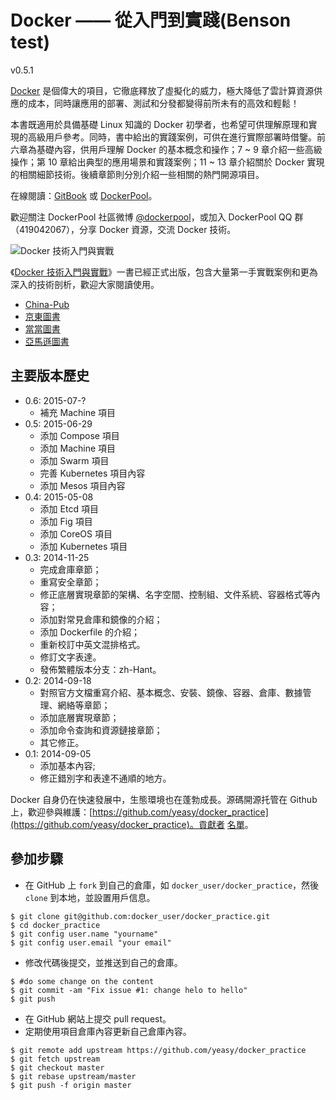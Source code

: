 Docker —— 從入門到實踐(Benson test)
===============

v0.5.1

[Docker](http://www.docker.com) 是個偉大的項目，它徹底釋放了虛擬化的威力，極大降低了雲計算資源供應的成本，同時讓應用的部署、測試和分發都變得前所未有的高效和輕鬆！

本書既適用於具備基礎 Linux 知識的 Docker 初學者，也希望可供理解原理和實現的高級用戶參考。同時，書中給出的實踐案例，可供在進行實際部署時借鑒。前六章為基礎內容，供用戶理解 Docker 的基本概念和操作；7 ~ 9 章介紹一些高級操作；第 10 章給出典型的應用場景和實踐案例；11 ~ 13 章介紹關於 Docker 實現的相關細節技術。後續章節則分別介紹一些相關的熱門開源項目。

在線閱讀：[GitBook](https://www.gitbook.io/book/yeasy/docker_practice) 或 [DockerPool](http://dockerpool.com/static/books/docker_practice/index.html)。

歡迎關注 DockerPool 社區微博 [@dockerpool](http://weibo.com/u/5345404432)，或加入 DockerPool QQ 群（419042067），分享 Docker 資源，交流 Docker 技術。

![Docker 技術入門與實戰](docker_primer.png)

《[Docker 技術入門與實戰](http://item.jd.com/11598400.html)》一書已經正式出版，包含大量第一手實戰案例和更為深入的技術剖析，歡迎大家閱讀使用。

* [China-Pub](http://product.china-pub.com/3770833)
* [京東圖書](http://item.jd.com/11598400.html)
* [當當圖書](http://product.dangdang.com/23620853.html)
* [亞馬遜圖書](http://www.amazon.cn/%E5%9B%BE%E4%B9%A6/dp/B00R5MYI7C/ref=lh_ni_t?ie=UTF8&psc=1&smid=A1AJ19PSB66TGU)

## 主要版本歷史
* 0.6: 2015-07-?
    * 補充 Machine 項目
* 0.5: 2015-06-29
    * 添加 Compose 項目
    * 添加 Machine 項目
    * 添加 Swarm 項目
    * 完善 Kubernetes 項目內容
    * 添加 Mesos 項目內容
* 0.4: 2015-05-08
    * 添加 Etcd 項目
    * 添加 Fig 項目
    * 添加 CoreOS 項目
    * 添加 Kubernetes 項目
* 0.3: 2014-11-25
    * 完成倉庫章節；
    * 重寫安全章節；
    * 修正底層實現章節的架構、名字空間、控制組、文件系統、容器格式等內容；
    * 添加對常見倉庫和鏡像的介紹；
    * 添加 Dockerfile 的介紹；
    * 重新校訂中英文混排格式。
    * 修訂文字表達。
    * 發佈繁體版本分支：zh-Hant。
* 0.2: 2014-09-18
    * 對照官方文檔重寫介紹、基本概念、安裝、鏡像、容器、倉庫、數據管理、網絡等章節；
    * 添加底層實現章節；
    * 添加命令查詢和資源鏈接章節；
    * 其它修正。
* 0.1: 2014-09-05
    * 添加基本內容;
    * 修正錯別字和表達不通順的地方。


Docker 自身仍在快速發展中，生態環境也在蓬勃成長。源碼開源托管在 Github 上，歡迎參與維護：[https://github.com/yeasy/docker_practice](https://github.com/yeasy/docker_practice)。貢獻者 [名單](https://github.com/yeasy/docker_practice/graphs/contributors)。

## 參加步驟
* 在 GitHub 上 `fork` 到自己的倉庫，如 `docker_user/docker_practice`，然後 `clone` 到本地，並設置用戶信息。
```
$ git clone git@github.com:docker_user/docker_practice.git
$ cd docker_practice
$ git config user.name "yourname"
$ git config user.email "your email"
```
* 修改代碼後提交，並推送到自己的倉庫。
```
$ #do some change on the content
$ git commit -am "Fix issue #1: change helo to hello"
$ git push
```
* 在 GitHub 網站上提交 pull request。
* 定期使用項目倉庫內容更新自己倉庫內容。
```
$ git remote add upstream https://github.com/yeasy/docker_practice
$ git fetch upstream
$ git checkout master
$ git rebase upstream/master
$ git push -f origin master
```

